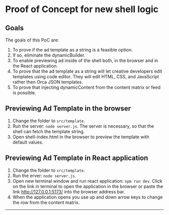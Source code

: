 # Proof of Concept for new shell logic

## Goals

The goals of this PoC are:

1. To prove if the ad template as a string is a feasible option.
2. If so, eliminate the dynamicBuilder.
3. To enable previewing ad inside of the shell both, in the browser and in the React application.
4. To prove that the ad template as a string will let creative developers edit templates using code editor. They will edit HTML, CSS, and JavaScript rather then Orca JSON templates.
5. To prove that injecting dynamicContent from the content matrix or feed is possible.

## Previewing Ad Template in the browser

1. Change the folder to `src/template`.
2. Run the server: `node server.js`. The server is necessary, so that the shell can fetch the template string.
3. Open shell-index.html in the browser to preview the template with default values.

## Previewing Ad Template in React application

1. Change the folder to `src/template`.
2. Run the erver: `node server.js`.
3. Open new terminal window and run react application: `npm run dev`. Click on the link in terminal to open the application in the browser or paste the link http://127.0.0.1:5173/ into the browser address bar.
4. When the application opens you use up and down arrow keys to change the row from the content matrix.

---
